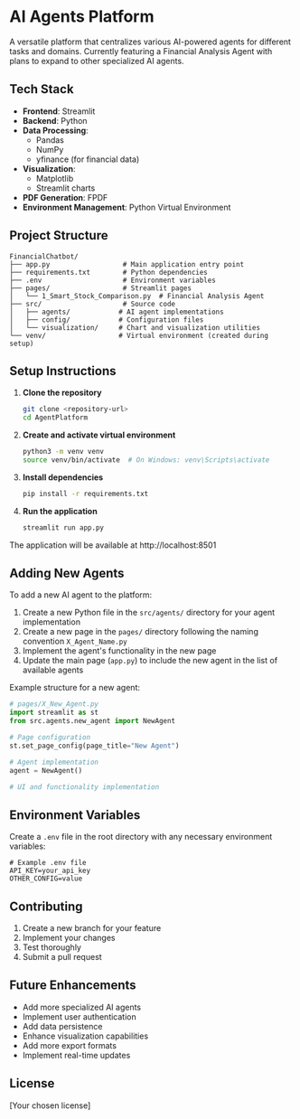 # AI Agents Platform

A versatile platform that centralizes various AI-powered agents for different tasks and domains. Currently featuring a Financial Analysis Agent with plans to expand to other specialized AI agents.

## Tech Stack

- **Frontend**: Streamlit
- **Backend**: Python
- **Data Processing**: 
  - Pandas
  - NumPy
  - yfinance (for financial data)
- **Visualization**:
  - Matplotlib
  - Streamlit charts
- **PDF Generation**: FPDF
- **Environment Management**: Python Virtual Environment

## Project Structure

```
FinancialChatbot/
├── app.py                  # Main application entry point
├── requirements.txt        # Python dependencies
├── .env                    # Environment variables
├── pages/                  # Streamlit pages
│   └── 1_Smart_Stock_Comparison.py  # Financial Analysis Agent
├── src/                    # Source code
│   ├── agents/            # AI agent implementations
│   ├── config/            # Configuration files
│   └── visualization/     # Chart and visualization utilities
└── venv/                  # Virtual environment (created during setup)
```

## Setup Instructions

1. **Clone the repository**
   ```bash
   git clone <repository-url>
   cd AgentPlatform
   ```

2. **Create and activate virtual environment**
   ```bash
   python3 -m venv venv
   source venv/bin/activate  # On Windows: venv\Scripts\activate
   ```

3. **Install dependencies**
   ```bash
   pip install -r requirements.txt
   ```

4. **Run the application**
   ```bash
   streamlit run app.py
   ```

The application will be available at http://localhost:8501

## Adding New Agents

To add a new AI agent to the platform:

1. Create a new Python file in the `src/agents/` directory for your agent implementation
2. Create a new page in the `pages/` directory following the naming convention `X_Agent_Name.py`
3. Implement the agent's functionality in the new page
4. Update the main page (`app.py`) to include the new agent in the list of available agents

Example structure for a new agent:
```python
# pages/X_New_Agent.py
import streamlit as st
from src.agents.new_agent import NewAgent

# Page configuration
st.set_page_config(page_title="New Agent")

# Agent implementation
agent = NewAgent()

# UI and functionality implementation
```

## Environment Variables

Create a `.env` file in the root directory with any necessary environment variables:

```
# Example .env file
API_KEY=your_api_key
OTHER_CONFIG=value
```

## Contributing

1. Create a new branch for your feature
2. Implement your changes
3. Test thoroughly
4. Submit a pull request

## Future Enhancements

- Add more specialized AI agents
- Implement user authentication
- Add data persistence
- Enhance visualization capabilities
- Add more export formats
- Implement real-time updates

## License

[Your chosen license] 
